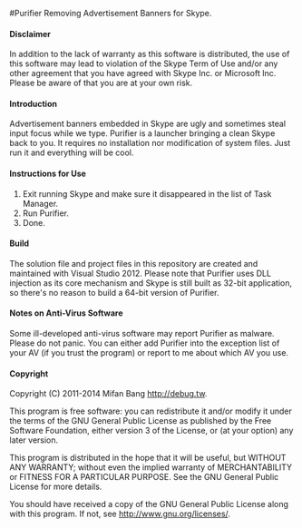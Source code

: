 #Purifier
Removing Advertisement Banners for Skype.

#### Disclaimer

In addition to the lack of warranty as this software is distributed, the use of this software may lead to violation of the Skype Term of Use and/or any other agreement that you have agreed with Skype Inc. or Microsoft Inc. Please be aware of that you are at your own risk.

#### Introduction

Advertisement banners embedded in Skype are ugly and sometimes steal input focus while we type. Purifier is a launcher bringing a clean Skype back to you. It requires no installation nor modification of system files. Just run it and everything will be cool.

#### Instructions for Use

1. Exit running Skype and make sure it disappeared in the list of Task Manager.
2. Run Purifier.
3. Done.

#### Build

The solution file and project files in this repository are created and maintained with Visual Studio 2012. Please note that Purifier uses DLL injection as its core mechanism and Skype is still built as 32-bit application, so there's no reason to build a 64-bit version of Purifier.

#### Notes on Anti-Virus Software

Some ill-developed anti-virus software may report Purifier as malware. Please do not panic. You can either add Purifier into the exception list of your AV (if you trust the program) or report to me about which AV you use.

#### Copyright

Copyright (C) 2011-2014 Mifan Bang <http://debug.tw>.

This program is free software: you can redistribute it and/or modify it under the terms of the GNU General Public License as published by the Free Software Foundation, either version 3 of the License, or (at your option) any later version.

This program is distributed in the hope that it will be useful, but WITHOUT ANY WARRANTY; without even the implied warranty of MERCHANTABILITY or FITNESS FOR A PARTICULAR PURPOSE.  See the GNU General Public License for more details.

You should have received a copy of the GNU General Public License along with this program.  If not, see <http://www.gnu.org/licenses/>.
